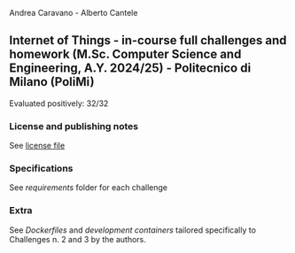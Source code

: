 Andrea Caravano - Alberto Cantele

## Internet of Things - in-course full challenges and homework (M.Sc. Computer Science and Engineering, A.Y. 2024/25) - Politecnico di Milano (PoliMi)

Evaluated positively: 32/32

### License and publishing notes

See [license file](LICENSE)

### Specifications

See _requirements_ folder for each challenge

### Extra

See _Dockerfiles_ and _development containers_ tailored specifically to Challenges n. 2 and 3 by the authors.